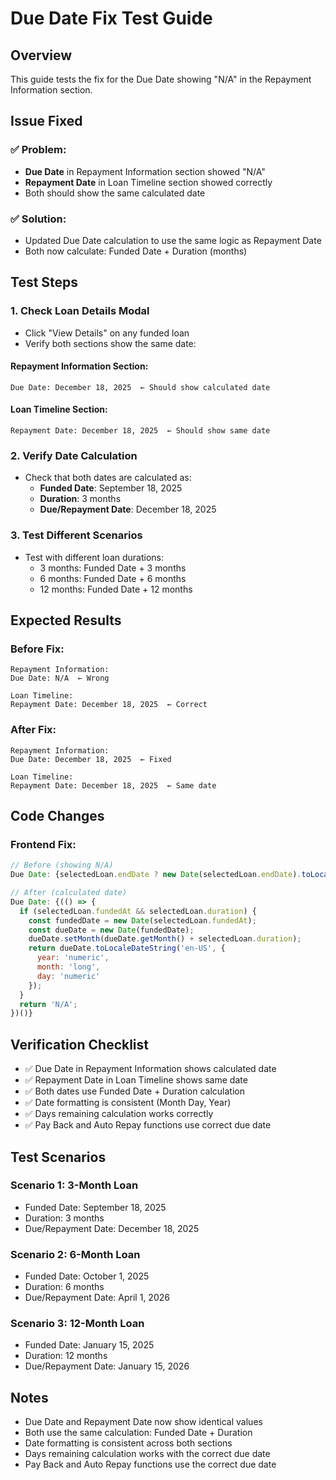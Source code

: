 # Due Date Fix Test Guide

## Overview
This guide tests the fix for the Due Date showing "N/A" in the Repayment Information section.

## Issue Fixed

### **✅ Problem:**
- **Due Date** in Repayment Information section showed "N/A"
- **Repayment Date** in Loan Timeline section showed correctly
- Both should show the same calculated date

### **✅ Solution:**
- Updated Due Date calculation to use the same logic as Repayment Date
- Both now calculate: Funded Date + Duration (months)

## Test Steps

### **1. Check Loan Details Modal**
- Click "View Details" on any funded loan
- Verify both sections show the same date:

#### **Repayment Information Section:**
```
Due Date: December 18, 2025  ← Should show calculated date
```

#### **Loan Timeline Section:**
```
Repayment Date: December 18, 2025  ← Should show same date
```

### **2. Verify Date Calculation**
- Check that both dates are calculated as:
  - **Funded Date**: September 18, 2025
  - **Duration**: 3 months
  - **Due/Repayment Date**: December 18, 2025

### **3. Test Different Scenarios**
- Test with different loan durations:
  - 3 months: Funded Date + 3 months
  - 6 months: Funded Date + 6 months
  - 12 months: Funded Date + 12 months

## Expected Results

### **Before Fix:**
```
Repayment Information:
Due Date: N/A  ← Wrong

Loan Timeline:
Repayment Date: December 18, 2025  ← Correct
```

### **After Fix:**
```
Repayment Information:
Due Date: December 18, 2025  ← Fixed

Loan Timeline:
Repayment Date: December 18, 2025  ← Same date
```

## Code Changes

### **Frontend Fix:**
```javascript
// Before (showing N/A)
Due Date: {selectedLoan.endDate ? new Date(selectedLoan.endDate).toLocaleDateString() : 'N/A'}

// After (calculated date)
Due Date: {(() => {
  if (selectedLoan.fundedAt && selectedLoan.duration) {
    const fundedDate = new Date(selectedLoan.fundedAt);
    const dueDate = new Date(fundedDate);
    dueDate.setMonth(dueDate.getMonth() + selectedLoan.duration);
    return dueDate.toLocaleDateString('en-US', {
      year: 'numeric',
      month: 'long',
      day: 'numeric'
    });
  }
  return 'N/A';
})()}
```

## Verification Checklist

- ✅ Due Date in Repayment Information shows calculated date
- ✅ Repayment Date in Loan Timeline shows same date
- ✅ Both dates use Funded Date + Duration calculation
- ✅ Date formatting is consistent (Month Day, Year)
- ✅ Days remaining calculation works correctly
- ✅ Pay Back and Auto Repay functions use correct due date

## Test Scenarios

### **Scenario 1: 3-Month Loan**
- Funded Date: September 18, 2025
- Duration: 3 months
- Due/Repayment Date: December 18, 2025

### **Scenario 2: 6-Month Loan**
- Funded Date: October 1, 2025
- Duration: 6 months
- Due/Repayment Date: April 1, 2026

### **Scenario 3: 12-Month Loan**
- Funded Date: January 15, 2025
- Duration: 12 months
- Due/Repayment Date: January 15, 2026

## Notes
- Due Date and Repayment Date now show identical values
- Both use the same calculation: Funded Date + Duration
- Date formatting is consistent across both sections
- Days remaining calculation works with the correct due date
- Pay Back and Auto Repay functions use the correct due date






